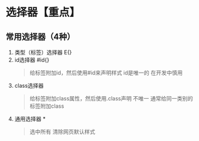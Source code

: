 # 选择器【重点】
## 常用选择器（4种）
1. 类型（标签）选择器 E{}
2. id选择器 #id{}
	> 给标签附加id，然后使用#id来声明样式
	> id是唯一的
	> 在开发中慎用
3. class选择器
	> 给标签附加class属性，然后使用.class声明
	> 不唯一
	> 通常给同一类别的标签附加class
4. 通用选择器 *
	> 选中所有
	> 清除网页默认样式